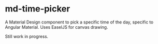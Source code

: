 # md-time-picker
A Material Design component to pick a specific time of the day, specific to Angular Material. Uses EaselJS for canvas drawing.

Still work in progress.
